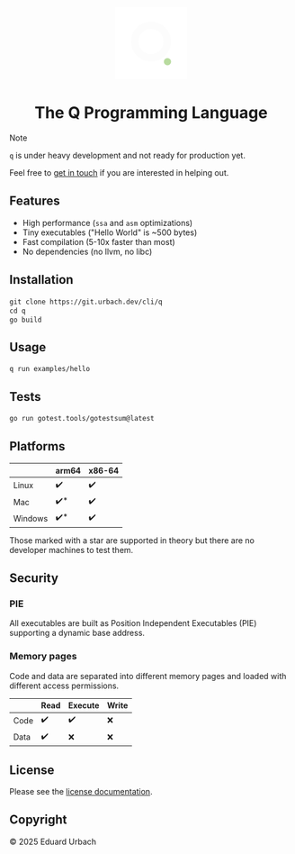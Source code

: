 <div align="center">
	<img src="logo.svg" width="128" alt="q logo">
	<h1>The Q Programming Language</h1>
</div>

> [!NOTE]
> `q` is under heavy development and not ready for production yet.
>
> Feel free to [get in touch](https://urbach.dev/contact) if you are interested in helping out.

## Features

* High performance (`ssa` and `asm` optimizations)
* Tiny executables ("Hello World" is ~500 bytes)
* Fast compilation (5-10x faster than most)
* No dependencies (no llvm, no libc)

## Installation

```shell
git clone https://git.urbach.dev/cli/q
cd q
go build
```

## Usage

```shell
q run examples/hello
```

## Tests

```shell
go run gotest.tools/gotestsum@latest
```

## Platforms

|         | arm64  | x86-64 |
| ------- | ------ | ------ |
| Linux   | ✔️     | ✔️     |
| Mac     | ✔️*    | ✔️     |
| Windows | ✔️*    | ✔️     |

Those marked with a star are supported in theory but there are no developer machines to test them.

## Security

### PIE

All executables are built as Position Independent Executables (PIE) supporting a dynamic base address.

### Memory pages

Code and data are separated into different memory pages and loaded with different access permissions.

|        | Read | Execute | Write |
| ------ | ---- | ------- | ----- |
| Code   | ✔️   | ✔️      | ❌    |
| Data   | ✔️   | ❌      | ❌    |

## License

Please see the [license documentation](https://urbach.dev/license).

## Copyright

© 2025 Eduard Urbach